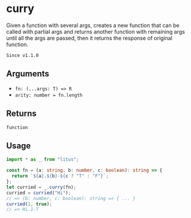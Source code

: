 # curry

Given a function with several args, creates a new function that can be called
with partial args and returns another function with remaining args until
all the args are passed, then it returns the response of original function.

`Since v1.1.0`

## Arguments

- `fn: (...args: T) => R`
- `arity: number = fn.length`

## Returns

`function`

## Usage

```ts
import * as _ from "litus";

const fn = (a: string, b: number, c: boolean): string => {
  return `${a}.${b}-${c ? "T" : "F"}`;
};
let curried = _.curry(fn);
curried = curried("Hi");
// => (b: number, c: boolean): string => { ... }
curried(1, true);
// => Hi.1-T
```
